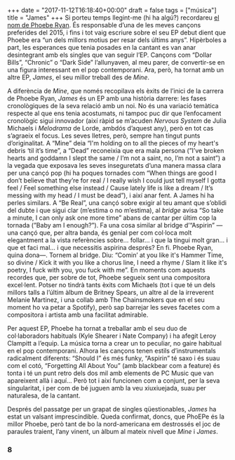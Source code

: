 +++
date = "2017-11-12T16:18:40+00:00"
draft = false
tags = ["música"]
title = "James"
+++
Si porteu temps llegint-me (hi ha algú?) recordareu [el nom de Phoebe Ryan](http://enricllonch.com/search/phoebe+ryan). És responsable d’una de les meves cançons preferides del 2015, i fins i tot vaig escriure sobre el seu EP debut dient que Phoebe era “un dels millors motius per resar dels últims anys”. Hipèrboles a part, les esperances que tenia posades en la cantant es van anar desintegrant amb els singles que van seguir l’EP. Cançons com “Dollar Bills”, “Chronic” o “Dark Side” l’allunyaven, al meu parer, de convertir-se en una figura interessant en el pop contemporani. Ara, però, ha tornat amb un altre EP, *James*, el seu millor treball des de *Mine*.

<!-- more -->

A diferència de *Mine*, que només recopilava els èxits de l’inici de la carrera de Phoebe Ryan, *James* és un EP amb una història darrere: les fases cronològiques de la seva relació amb un noi. No és una variació temàtica respecte al que ens tenia acostumats, ni tampoc puc dir que l’enfocament cronològic sigui innovador (així ràpid se m’acuden *Nervous System* de Julia Michaels i *Melodrama* de Lorde, ambdós d’aquest any), però en tot cas s’agraeix el focus. Les seves lletres, però, sempre han tingut punts d’originalitat. A “Mine” deia “I'm holding on to all the pieces of my heart's debris ‘til it’s time”, a “Dead” reconeixia que era mala persona (”I’ve broken hearts and goddamn I slept the same / I’m not a saint, no, I’m not a saint”) a la vegada que exposava les seves inseguretats d’una manera massa clara per una cançó pop (hi ha poques tornades com “When things are good I don’t believe that they’re for real / I really wish I could just tell myself I gotta feel / Feel something else instead / Cause lately life is like a dream / It’s messing with my head / I must be dead”), i així anar fent. A James hi ha perles similars. A “Be Real”, una cançó sobre exigir al teu amant que s’oblidi del dubte i que sigui clar (m’estima o no m’estima), al *bridge* avisa “So take a minute, I can only ask one more time” abans de cantar per últim cop la tornada (”Baby am I enough?”). Fa una cosa similar al bridge d’“Aspirin” —una cançó que, per altra banda, és genial per com col·loca molt elegantment a la vista referències sobre... follar... i que la tingui molt gran... i que et faci mal... i que necessitis aspirina després? En fi. Phoebe Ryan, quina dona—. Tornem al bridge. Diu: “Comin’ at you like it's Hammer Time, so divine / Kick it with you like a chorus line, I need a rhyme / Slam it like it's poetry, I fuck with you, you fuck with me”. En moments com aquests recordes que, per sobre de tot, Phoebe segueix sent una compositora excel·lent. Potser no tindrà tants èxits com Michaels (tot i que té un dels millors talls a l’últim àlbum de Britney Spears, un altre al de la irreverent Melanie Martinez, i una collab amb The Chainsmokers que en el seu moment ho va petar a Spotify), però sap barrejar les seves facetes com a compositora i artista amb una facilitat admirable.

Per aquest EP, Phoebe ha tornat a treballar amb el seu duo de col·laboradors habituals (Kyle Shearer i Nate Company) i ha afegit Leroy Clampitt a l’equip. La música torna a crear un to peculiar, no gaire habitual en el pop contemporani. Alhora les cançons tenen estils d’instrumentals radicalment diferents: “Should I” és més funky, “Aspirin” té saxo i és suau com el cotó, “Forgetting All About You” (amb blackbear com a feature) és tonta i té un punt retro dels dos mil amb elements de PC Music que van apareixent allà i aquí... Però tot i així funcionen com a conjunt, per la seva singularitat, i per com de bé juguen amb la veu xiuxiuejada, suau per naturalesa, de la cantant.

Després del passatge per un grapat de singles qüestionables, *James* ha estat un valsant imprescindible. Queda confirmat, doncs, que PhoEPe és la millor Phoebe, però tant de bo la nord-americana em destrossés el joc de paraules traient, l’any vinent, un àlbum al mateix nivell que *Mine* i *James*.

### 8